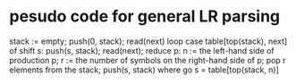 # pesudo code for general LR parsing
stack := empty;
push(0, stack);
read(next)
loop
    case table[top(stack), next] of 
        shift s: push(s, stack);
                 read(next);
        reduce p: n := the left-hand side of production p;
                  r := the number of symbols on the right-hand side of p;
                  pop r elements from the stack;
                  push(s, stack) where go s = table[top(stack, n)]
